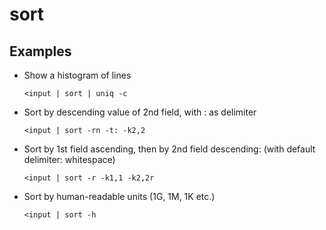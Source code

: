 # sort

## Examples

* Show a histogram of lines

  `<input | sort | uniq -c`

* Sort by descending value of 2nd field, with : as delimiter

  `<input | sort -rn -t: -k2,2`

* Sort by 1st field ascending, then by 2nd field descending: (with default delimiter: whitespace)

  `<input | sort -r -k1,1 -k2,2r`

* Sort by human-readable units (1G, 1M, 1K etc.)

  `<input | sort -h`
